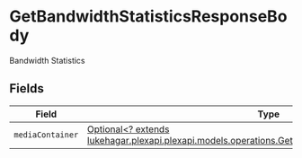 # GetBandwidthStatisticsResponseBody

Bandwidth Statistics


## Fields

| Field                                                                                                                                                                   | Type                                                                                                                                                                    | Required                                                                                                                                                                | Description                                                                                                                                                             |
| ----------------------------------------------------------------------------------------------------------------------------------------------------------------------- | ----------------------------------------------------------------------------------------------------------------------------------------------------------------------- | ----------------------------------------------------------------------------------------------------------------------------------------------------------------------- | ----------------------------------------------------------------------------------------------------------------------------------------------------------------------- |
| `mediaContainer`                                                                                                                                                        | [Optional<? extends lukehagar.plexapi.plexapi.models.operations.GetBandwidthStatisticsMediaContainer>](../../models/operations/GetBandwidthStatisticsMediaContainer.md) | :heavy_minus_sign:                                                                                                                                                      | N/A                                                                                                                                                                     |